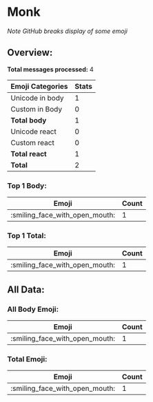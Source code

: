 # Monk

*Note GitHub breaks display of some emoji*

## Overview:

**Total messages processed:** 4

Emoji Categories | Stats
-------|--------
Unicode in body | 1
Custom in Body | 0
**Total body** | 1
Unicode react | 0
Custom react | 0
**Total react** | 1
**Total** | 2

### Top 1 Body:

Emoji | Count
-------|--------
:smiling_face_with_open_mouth: | 1

### Top 1 Total:

Emoji | Count
-------|--------
:smiling_face_with_open_mouth: | 1

## All Data:

### All Body Emoji:

Emoji | Count
-------|--------
:smiling_face_with_open_mouth: | 1

### Total Emoji:

Emoji | Count
-------|--------
:smiling_face_with_open_mouth: | 1

